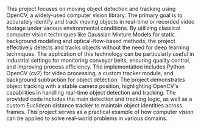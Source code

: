 This project focuses on moving object detection and tracking using OpenCV, a widely-used computer vision library. The primary goal is to accurately identify and track moving objects in real-time or recorded video footage under various environmental conditions. By utilizing classical computer vision techniques like Gaussian Mixture Models for static background modeling and optical-flow-based methods, the project effectively detects and tracks objects without the need for deep learning techniques. The application of this technology can be particularly useful in industrial settings for monitoring conveyor belts, ensuring quality control, and improving process efficiency. The implementation includes Python OpenCV (cv2) for video processing, a custom tracker module, and background subtraction for object detection. The project demonstrates object tracking with a stable camera position, highlighting OpenCV's capabilities in handling real-time object detection and tracking. The provided code includes the main detection and tracking logic, as well as a custom Euclidean distance tracker to maintain object identities across frames. This project serves as a practical example of how computer vision can be applied to solve real-world problems in various domains.
